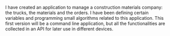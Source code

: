 I have created an application to manage a construction materials company: the trucks, the materials and the orders. I have been defining certain variables and programming small algorithms related to this application. This first version will be a command line application, but all the functionalities are collected in an API for later use in different devices.
